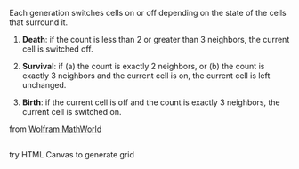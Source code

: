 Each generation switches cells on or off depending on the state of the cells that surround it.

1. **Death**: if the count is less than 2 or greater than 3 neighbors, the current cell is switched off.

2. **Survival**: if (a) the count is exactly 2 neighbors, or (b) the count is exactly 3 neighbors and the current cell is on, the current cell is left unchanged.

3. **Birth**: if the current cell is off and the count is exactly 3 neighbors, the current cell is switched on.

from [Wolfram MathWorld](http://mathworld.wolfram.com)

##

try HTML Canvas to generate grid
